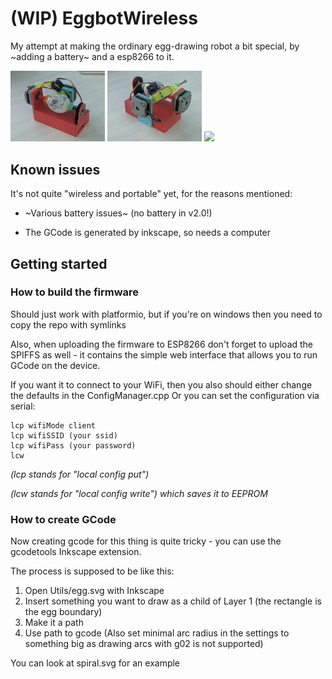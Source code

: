 # (WIP) EggbotWireless
My attempt at making the ordinary egg-drawing robot a bit special, by ~adding a battery~ and a esp8266 to it.

<img src="docs/assembled1.jpg" width="30%">
<img src="docs/assembled2.jpg" width="30%">
<img src="docs/disassembled.jpg" width="30%">

## Known issues

It's not quite "wireless and portable" yet, for the reasons mentioned:

* ~Various battery issues~ (no battery in v2.0!)

* The GCode is generated by inkscape, so needs a computer

## Getting started

### How to build the firmware

Should just work with platformio, but if you're on windows then you need to copy the repo with symlinks 

Also, when uploading the firmware to ESP8266 don't forget to upload the SPIFFS as well - it contains the simple web interface that allows you to run GCode on the device.

If you want it to connect to your WiFi, then you also should either change the defaults in the ConfigManager.cpp
Or you can set the configuration via serial:
```
lcp wifiMode client
lcp wifiSSID (your ssid)
lcp wifiPass (your password)
lcw
```
*(lcp stands for "local config put")*

*(lcw stands for "local config write") which saves it to EEPROM*

### How to create GCode

Now creating gcode for this thing is quite tricky - you can use the gcodetools Inkscape extension.

The process is supposed to be like this:

1. Open Utils/egg.svg with Inkscape
2. Insert something you want to draw as a child of Layer 1 (the rectangle is the egg boundary)
3. Make it a path
4. Use path to gcode (Also set minimal arc radius in the settings to something big as drawing arcs with g02 is not supported)

You can look at spiral.svg for an example
